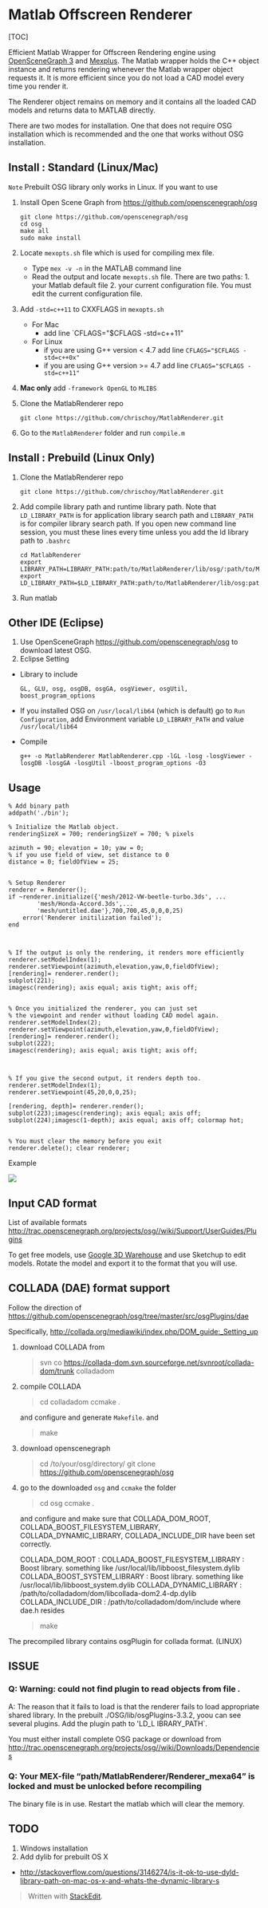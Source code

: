 Matlab Offscreen Renderer
=========================

[TOC]


Efficient Matlab Wrapper for Offscreen Rendering engine using [OpenSceneGraph 3](https://github.com/openscenegraph/osg) and [Mexplus](https://github.com/kyamagu/mexplus). The Matlab wrapper holds the C++ object instance and returns rendering whenever the Matlab wrapper object requests it. It is more efficient since you do not load a CAD model every time you render it. 

The Renderer object remains on memory and it contains all the loaded CAD models and returns data to MATLAB directly.

There are two modes for installation. One that does not require OSG installation which is recommended and the one that works without OSG installation.

Install : Standard (Linux/Mac)
------------------

`Note` Prebuilt OSG library only works in Linux. If you want to use 

1. Install Open Scene Graph from https://github.com/openscenegraph/osg

    ```
    git clone https://github.com/openscenegraph/osg
    cd osg
    make all
    sudo make install
    ```

2. Locate `mexopts.sh` file which is used for compiling mex file. 
    - Type `mex -v -n` in the MATLAB command line
    - Read the output and locate `mexopts.sh` file. There are two paths: 1. your Matlab default file 2. your current configuration file. You must edit the current configuration file.

3. Add `-std=c++11` to CXXFLAGS in `mexopts.sh`
    - For Mac
        - add line `CFLAGS="$CFLAGS -std=c++11"
    - For Linux
        - if you are using G++ version < 4.7 add line `CFLAGS="$CFLAGS -std=c++0x"` 
        - if you are using G++ version >= 4.7 add line `CFLAGS="$CFLAGS -std=c++11"`

4. **Mac only** add `-framework OpenGL` to `MLIBS`

5. Clone the MatlabRenderer repo

    ```
    git clone https://github.com/chrischoy/MatlabRenderer.git
    ```

6. Go to the `MatlabRenderer` folder and run `compile.m`

Install : Prebuild (Linux Only)
-------------------------------

1. Clone the MatlabRenderer repo

    ```
    git clone https://github.com/chrischoy/MatlabRenderer.git
    ```
    
2. Add compile library path and runtime library path. Note that `LD_LIBRARY_PATH` is for application library search path and `LIBRARY_PATH` is for compiler library search path. If you open new command line session, you must these lines every time unless you add the ld library path to `.bashrc`
    
    ```
    cd MatlabRenderer
    export LIBRARY_PATH=LIBRARY_PATH:path/to/MatlabRenderer/lib/osg/:path/to/MatlabRenderer/lib/boost/
    export LD_LIBRARY_PATH=$LD_LIBRARY_PATH:path/to/MatlabRenderer/lib/osg:path/to/MatlabRenderer/lib/boost/
    ```
    
3. Run matlab


Other IDE (Eclipse)
-------------------

1. Use OpenSceneGraph https://github.com/openscenegraph/osg to download latest OSG.
2. Eclipse Setting

- Library to include

    ```
    GL, GLU, osg, osgDB, osgGA, osgViewer, osgUtil, boost_program_options
    ```

- If you installed OSG on `/usr/local/lib64` (which is default)
go to `Run Configuration`, add Environment variable `LD_LIBRARY_PATH` and value `/usr/local/lib64`

- Compile
    
    ```
    g++ -o MatlabRenderer MatlabRenderer.cpp -lGL -losg -losgViewer -losgDB -losgGA -losgUtil -lboost_program_options -O3
    ```


Usage
-----

```
% Add binary path
addpath('./bin');

% Initialize the Matlab object.
renderingSizeX = 700; renderingSizeY = 700; % pixels

azimuth = 90; elevation = 10; yaw = 0;
% if you use field of view, set distance to 0
distance = 0; fieldOfView = 25; 


% Setup Renderer
renderer = Renderer();
if ~renderer.initialize({'mesh/2012-VW-beetle-turbo.3ds', ...
        'mesh/Honda-Accord.3ds',...
        'mesh/untitled.dae'},700,700,45,0,0,0,25)
    error('Renderer initilization failed');
end



% If the output is only the rendering, it renders more efficiently
renderer.setModelIndex(1);
renderer.setViewpoint(azimuth,elevation,yaw,0,fieldOfView);
[rendering]= renderer.render();
subplot(221);
imagesc(rendering); axis equal; axis tight; axis off;


% Once you initialized the renderer, you can just set 
% the viewpoint and render without loading CAD model again.
renderer.setModelIndex(2);
renderer.setViewpoint(azimuth,elevation,yaw,0,fieldOfView);
[rendering]= renderer.render();
subplot(222);
imagesc(rendering); axis equal; axis tight; axis off;



% If you give the second output, it renders depth too.
renderer.setModelIndex(1);
renderer.setViewpoint(45,20,0,0,25);

[rendering, depth]= renderer.render();
subplot(223);imagesc(rendering); axis equal; axis off;
subplot(224);imagesc(1-depth); axis equal; axis off; colormap hot;


% You must clear the memory before you exit
renderer.delete(); clear renderer;
```

Example 

![](https://dl.dropboxusercontent.com/u/57360783/MatlabRenderer/rendering_with_depth.png)


Input CAD format
----------------

List of available formats 
http://trac.openscenegraph.org/projects/osg//wiki/Support/UserGuides/Plugins

To get free models, use [Google 3D Warehouse](https://3dwarehouse.sketchup.com) and use Sketchup to edit models.
Rotate the model and export it to the format that you will use.

COLLADA (DAE) format support
-------------
Follow the direction of
https://github.com/openscenegraph/osg/tree/master/src/osgPlugins/dae

Specifically, 
http://collada.org/mediawiki/index.php/DOM_guide:_Setting_up

1. download COLLADA from

	>    svn co https://collada-dom.svn.sourceforge.net/svnroot/collada-dom/trunk colladadom

2. compile COLLADA

	> cd colladadom
	> ccmake .

	and configure and generate `Makefile`. and

	> make

2. download openscenegraph 

	> cd /to/your/osg/directory/
	> git clone https://github.com/openscenegraph/osg

3. go to the downloaded `osg` and `ccmake` the folder

	> cd osg
	> ccmake  .

	and configure and make sure that COLLADA_DOM_ROOT, COLLADA_BOOST_FILESYSTEM_LIBRARY, COLLADA_DYNAMIC_LIBRARY,  COLLADA_INCLUDE_DIR have been set correctly.
	
	COLLADA_DOM_ROOT :
	COLLADA_BOOST_FILESYSTEM_LIBRARY : Boost library. something like /usr/local/lib/libboost_filesystem.dylib
	COLLADA_BOOST_SYSTEM_LIBRARY : Boost library. something like /usr/local/lib/libboost_system.dylib
	COLLADA_DYNAMIC_LIBRARY : /path/to/colladadom/dom/libcollada-dom2.4-dp.dylib
	COLLADA_INCLUDE_DIR : /path/to/colladadom/dom/include where dae.h resides
	
	> make


The precompiled library contains osgPlugin for collada format. (LINUX)


ISSUE
----------------

### Q: Warning: could not find plugin to read objects from file *.*

A: The reason that it fails to load is that the renderer fails to load appropriate shared library. In the prebuilt ./OSG/lib/osgPlugins-3.3.2, yoou can see several plugins. Add the plugin path to 'LD_L
IBRARY_PATH`.

You must either install complete OSG package or download from http://trac.openscenegraph.org/projects/osg//wiki/Downloads/Dependencies

### Q: Your MEX-file “path/MatlabRenderer/Renderer_mexa64” is locked and must be unlocked before recompiling

The binary file is in use. Restart the matlab which will clear the memory.


TODO
----

1. Windows installation
2. Add dylib for prebuilt OS X

- http://stackoverflow.com/questions/3146274/is-it-ok-to-use-dyld-library-path-on-mac-os-x-and-whats-the-dynamic-library-s

> Written with [StackEdit](https://stackedit.io/).
